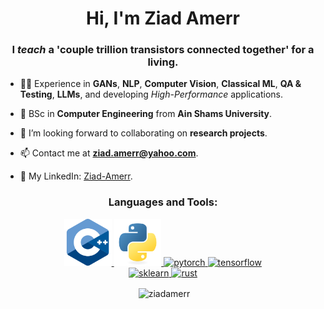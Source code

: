 <h1 align="center">Hi, I'm Ziad Amerr</h1>
<h3 align="center">I <i>teach</i> a 'couple trillion transistors connected together' for a living.</h3>

- 👨‍💻 Experience in **GANs**, **NLP**, **Computer Vision**, **Classical ML**, **QA & Testing**, **LLMs**, and developing *High-Performance* applications.

- 🌱 BSc in **Computer Engineering** from **Ain Shams University**.

- 🤝 I’m looking forward to collaborating on **research projects**.

- 📫 Contact me at **ziad.amerr@yahoo.com**.

- 📄 My LinkedIn: [Ziad-Amerr](https://www.linkedin.com/in/ziad-amerr).

<h3 align="center">Languages and Tools:</h3>

<p align="center">
  <a href="https://isocpp.org/">
    <img src="https://raw.githubusercontent.com/devicons/devicon/master/icons/cplusplus/cplusplus-original.svg" alt="cplusplus" width="15%" height="20%"/>
  </a>
  </a>
  <a href="https://www.python.org" target="_blank" rel="noreferrer">
    <img src="https://raw.githubusercontent.com/devicons/devicon/master/icons/python/python-original.svg" alt="python" width="15%" height="20%"/>
  </a>
  <a href="https://pytorch.org/" target="_blank" rel="noreferrer">
    <img src="https://www.vectorlogo.zone/logos/pytorch/pytorch-icon.svg" alt="pytorch" width="15%" height="20%"/>
  </a>
  <a href="https://www.tensorflow.org" target="_blank" rel="noreferrer">
    <img src="https://www.vectorlogo.zone/logos/tensorflow/tensorflow-icon.svg" alt="tensorflow" width="15%" height="20%"/>
  </a>
  <br>
  <a href="https://scikit-learn.org/" target="_blank" rel="noreferrer">
    <img src="https://raw.githubusercontent.com/scikit-learn/scikit-learn/main/doc/logos/scikit-learn-logo.png" alt="sklearn" width="35%" height="35%"/>
  </a>
  <a href="https://www.rust-lang.org/" target="_blank" rel="noreferrer">
    <img src="https://www.rust-lang.org/logos/rust-logo-512x512.png" alt="rust" width="20%" height="20%"/>
  </a>
</p>


<p align="center">&nbsp;<img align="center" src="https://github-readme-stats.vercel.app/api?username=ziadamerr&theme=github_dark&show_icons=true&locale=en" alt="ziadamerr" /></p>
